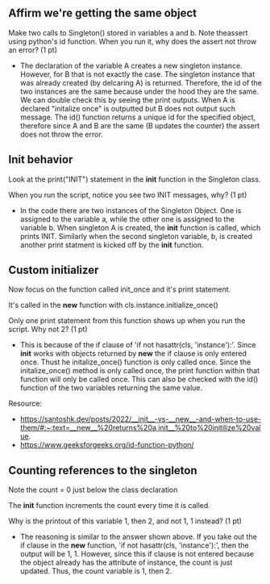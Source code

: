 ## Affirm we're getting the same object
Make two calls to Singleton() stored in variables a and b. Note theassert using python's id function. When you run it, why does the assert not throw an error? (1 pt)

- The declaration of the variable A creates a new singleton instance. However, for B that is not exactly the case. The singleton instance that was already created (by delcaring A) is returned. Therefore, the id of the two instances are the same because under the hood they are the same. We can double check this by seeing the print outputs. When A is declared "initalize once" is outputted but B does not output such message. The id() function returns a unique id for the specified object, therefore since A and B are the same (B updates the counter) the assert does not throw the error. 


## Init behavior
Look at the print("INIT") statement in the __init__ function in the Singleton class.

When you run the script, notice you see two INIT messages, why? (1 pt)
- In the code there are two instances of the Singleton Object. One is assigned to the variable a, while the other one is assigned to the variable b. When singleton A is created, the __init__ function is called, which prints INIT. Similarly when the second singleton variable, b, is created another print statment is kicked off by the __init__ function. 


## Custom initializer
Now focus on the function called init_once and it's print statement.

It's called in the __new__ function with cls.instance.initialize_once()

Only one print statement from this function shows up when you run the script. Why not 2? (1 pt)
- This is because of the if clause of 'if not hasattr(cls, 'instance'):'. Since __init__ works with objects returned by __new__ the if clause is only entered once. Thust he initalize_once() function is only called once. Since the initalize_once() method is only called once, the print function within that function will only be called once. This can also be checked with the id() function of the two variables returning the same value. 

Resource: 
- https://santoshk.dev/posts/2022/__init__-vs-__new__-and-when-to-use-them/#:~:text=__new__%20returns%20a,init__%20to%20initilize%20value.
- https://www.geeksforgeeks.org/id-function-python/



## Counting references to the singleton
Note the count = 0 just below the class declaration

The __init__ function increments the count every time it is called.

Why is the printout of this variable 1, then 2, and not 1, 1 instead? (1 pt)
- The reasoning is similar to the answer shown above. If you take out the if clause in the __new__ function, 'if not hasattr(cls, 'instance'):', then the output will be 1, 1. However, since this if clause is not entered because the object already has the attribute of instance, the count is just updated. Thus, the count variable is 1, then 2. 


